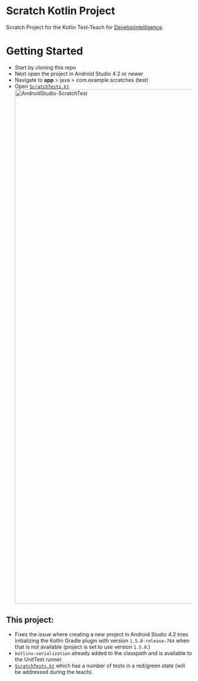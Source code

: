 # Scratch Kotlin Project
Scratch Project for the Kotlin Test-Teach for [DevelopIntelligence](http://developintelligence.com).

# Getting Started
 * Start by cloning this repo
 * Next open the project in Android Studio 4.2 or newer
 * Navigate to **app** > java > com.example.scratches (test)
 * Open [`ScratchTests.kt`](./app/src/test/java/com/example/scratches/ScratchTests.kt)
   <img width="1394" alt="AndroidStudio-ScratchTest" src="https://user-images.githubusercontent.com/578572/117780787-cc244e00-b1f4-11eb-9367-fc0c3366f77b.png">

 
## This project: 
  * Fixes the issue where creating a new project in Android Studio 4.2 tries initializing the Kotlin Gradle plugin with version `1.5.0-release-764` when that is not available (project is set to use version `1.5.0`.)
  * `kotlinx-serialization` already added to the classpath and is available to the UnitTest runner.
  * [`ScratchTests.kt`](./app/src/test/java/com/example/scratches/ScratchTests.kt) which has a number of tests in a red/green state (will be addressed during the teach).
  
